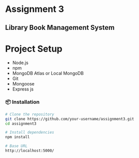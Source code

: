 # Assignment 3
Library Book Management System
---

# Project Setup
- Node.js
- npm
- MongoDB Atlas or Local MongoDB
- Git
- Mongoose
- Express js

### 📦 Installation

```bash
# Clone the repository
git clone https://github.com/your-username/assignment3.git
cd assignment3

# Install dependencies
npm install

# Base URL
http://localhost:5000/